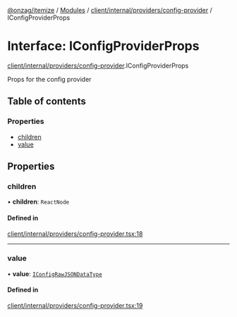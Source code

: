 [@onzag/itemize](../README.md) / [Modules](../modules.md) / [client/internal/providers/config-provider](../modules/client_internal_providers_config_provider.md) / IConfigProviderProps

# Interface: IConfigProviderProps

[client/internal/providers/config-provider](../modules/client_internal_providers_config_provider.md).IConfigProviderProps

Props for the config provider

## Table of contents

### Properties

- [children](client_internal_providers_config_provider.IConfigProviderProps.md#children)
- [value](client_internal_providers_config_provider.IConfigProviderProps.md#value)

## Properties

### children

• **children**: `ReactNode`

#### Defined in

[client/internal/providers/config-provider.tsx:18](https://github.com/onzag/itemize/blob/f2db74a5/client/internal/providers/config-provider.tsx#L18)

___

### value

• **value**: [`IConfigRawJSONDataType`](config.IConfigRawJSONDataType.md)

#### Defined in

[client/internal/providers/config-provider.tsx:19](https://github.com/onzag/itemize/blob/f2db74a5/client/internal/providers/config-provider.tsx#L19)
